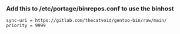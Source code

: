 ### Add this to /etc/portage/binrepos.conf to use the binhost
```[binpkg-0]
sync-uri = https://gitlab.com/thecatvoid/gentoo-bin/raw/main/
priority = 9999
```
